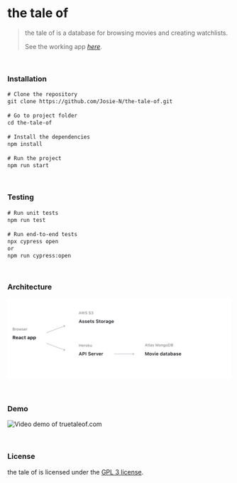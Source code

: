######
# the tale of

> the tale of is a database for browsing movies and creating watchlists.
>
> See the working app [*here*](https://truetaleof.com).
<p>&nbsp;</p>


### Installation

```
# Clone the repository
git clone https://github.com/Josie-N/the-tale-of.git

# Go to project folder
cd the-tale-of

# Install the dependencies
npm install

# Run the project
npm run start
```
<p>&nbsp;</p>


### Testing
```
# Run unit tests
npm run test

# Run end-to-end tests
npx cypress open
or
npm run cypress:open
```
<p>&nbsp;</p>

### Architecture
![application architecture diagram](src%2Fassets%2Fimages%2FapplicationArchitecture.svg)
<p>&nbsp;</p>

### Demo
![Video demo of truetaleof.com](https://github.com/Josie-N/the-tale-of/assets/23569001/48d33783-f4d8-4b37-8c2e-8608b88cc585)
<p>&nbsp;</p>

### License
the tale of is licensed under the [GPL 3 license](https://gist.github.com/kn9ts/cbe95340d29fc1aaeaa5dd5c059d2e60).
<p>&nbsp;</p>
